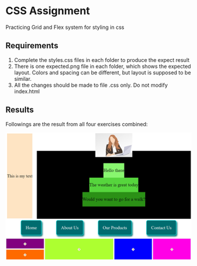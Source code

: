 # CSS Assignment

Practicing Grid and Flex system for styling in css

## Requirements

1. Complete the styles.css files in each folder to produce the expect result
2. There is one expected.png file in each folder, which shows the expected layout. Colors and spacing can be different, but layout is supposed to be similar.
3. All the changes should be made to file .css only. Do not modify index.html

## Results

Followings are the result from all four exercises combined:

<p align="center">
   <img src="f13-css_overview.jpg" alt="css-result-overview"/>
</p>